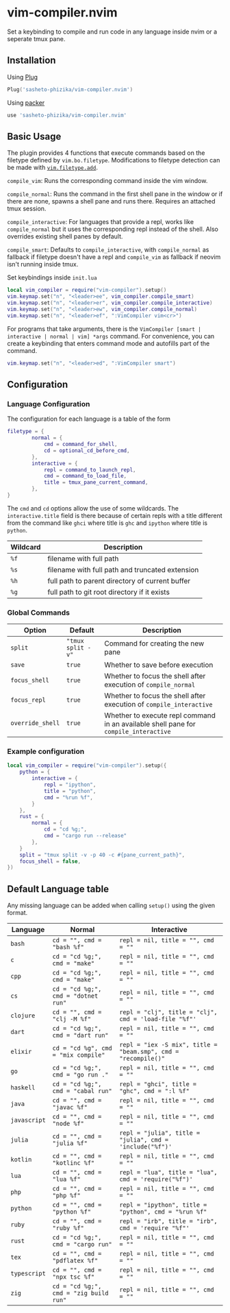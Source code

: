 # vim-compiler.nvim
Set a keybinding to compile and run code in any language inside nvim or a seperate tmux pane.

## Installation
Using [Plug](https://github.com/junegunn/vim-plug)
```lua
Plug('sasheto-phizika/vim-compiler.nvim')
```
Using [packer](https://github.com/wbthomason/packer.nvim)
```lua
use 'sasheto-phizika/vim-compiler.nvim'
```

## Basic Usage
The plugin provides 4 functions that execute commands based on the filetype defined by `vim.bo.filetype`. Modifications to filetype detection can be made with [`vim.filetype.add`](https://neovim.io/doc/user/lua.html#lua-filetype).

`compile_vim`: Runs the corresponding command inside the vim window.

`compile_normal`: Runs the command in the first shell pane in the window or if there are none, spawns a shell pane and runs there. Requires an attached tmux session.

`compile_interactive`: For languages that provide a repl, works like `compile_normal` but it uses the corresponding repl instead of the shell. Also overrides existing shell panes by default.

`compile_smart`: Defaults to `compile_interactive`, with `compile_normal` as fallback if filetype doesn't have a repl and `compile_vim` as fallback if neovim isn't running inside tmux.

Set keybindings inside `init.lua`

```lua
local vim_compiler = require("vim-compiler").setup()
vim.keymap.set("n", "<leader>ee", vim_compiler.compile_smart)
vim.keymap.set("n", "<leader>er", vim_compiler.compile_interactive)
vim.keymap.set("n", "<leader>ew", vim_compiler.compile_normal)
vim.keymap.set("n", "<leader>ef", ":VimCompiler vim<cr>")
```
For programs that take arguments, there is the `VimCompiler [smart | interactive | normal | vim] *args` command. For convenience, you can create a keybinding that enters command mode and autofills part of the command.

```lua
vim.keymap.set("n", "<leader>ed", ":VimCompiler smart")
```

## Configuration
### Language Configuration
The configuration for each language is a table of the form

```lua
filetype = { 
        normal = {
            cmd = command_for_shell,
            cd = optional_cd_before_cmd,
        },
        interactive = {
            repl = command_to_launch_repl,
            cmd = command_to_load_file,
            title = tmux_pane_current_command,
        },
}

```

The `cmd` and `cd` options allow the use of some wildcards. The `interactive.title` field is there because of certain repls with a title different from the command like `ghci` where title is `ghc` and `ipython` where title is `python`.

| Wildcard | Description
|----------|------------|
| `%f` | filename with full path
| `%s` | filename with full path and truncated extension
| `%h` | full path to parent directory of current buffer
| `%g` | full path to git root directory if it exists

### Global Commands
| Option | Default | Description
|--------|---------|------------|
| `split`                | `"tmux split -v"` | Command for creating the new pane
| `save`                 |  `true`   | Whether to save before execution
| `focus_shell`          |   `true`  | Whether to focus the shell after execution of `compile_normal`  
| `focus_repl`           |   `true`  | Whether to focus the shell after execution of `compile_interactive`  
| `override_shell`       |   `true`  | Whether to execute repl command in an available shell pane for `compile_interactive`


### Example configuration
```lua
local vim_compiler = require("vim-compiler").setup({
    python = {
        interactive = {
            repl = "ipython",
            title = "python",
            cmd = "%run %f",
        }
    },
    rust = {
        normal = {
            cd = "cd %g;",
            cmd = "cargo run --release"
        },
    }
    split = "tmux split -v -p 40 -c #{pane_current_path}",
    focus_shell = false,
})
```
##  Default Language table
Any missing language can be added when calling `setup()` using the given format.

|Language | Normal | Interactive
|---------|--------|-----------
|`bash`|`cd = "", cmd = "bash %f"`|`repl = nil, title = "", cmd = ""`
|`c`|`cd = "cd %g;", cmd = "make"`|`repl = nil, title = "", cmd = ""`
|`cpp`|`cd = "cd %g;", cmd = "make"`|`repl = nil, title = "", cmd = ""`
|`cs`|`cd = "cd %g;", cmd = "dotnet run"`|`repl = nil, title = "", cmd = ""`
|`clojure`|`cd = "", cmd = "clj -M %f"`|`repl = "clj", title = "clj", cmd = 'load-file "%f"'`
|`dart`|`cd = "cd %g;", cmd = "dart run"`|`repl = nil, title = "", cmd = ""`
|`elixir`|`cd = "cd %g", cmd = "mix compile"`|`repl = "iex -S mix", title = "beam.smp", cmd = "recompile()"`
|`go`|`cd = "cd %g;", cmd = "go run ."`|`repl = nil, title = "", cmd = ""`
|`haskell`|`cd = "cd %g;", cmd = "cabal run"`|`repl = "ghci", title = "ghc", cmd = ":l %f"`
|`java`|`cd = "", cmd = "javac %f"`|`repl = nil, title = "", cmd = ""`
|`javascript`|`cd = "", cmd = "node %f"`|`repl = nil, title = "", cmd = ""`
|`julia`|`cd = "", cmd = "julia %f"`|`repl = "julia", title = "julia", cmd = 'include("%f")'`
|`kotlin`|`cd = "", cmd = "kotlinc %f"`|`repl = nil, title = "", cmd = ""`
|`lua`|`cd = "", cmd = "lua %f"`|`repl = "lua", title = "lua", cmd = 'require("%f")'`
|`php`|`cd = "", cmd = "php %f"`|`repl = nil, title = "", cmd = ""`
|`python`|`cd = "", cmd = "python %f"`|`repl = "ipython", title = "python", cmd = "%run %f"`
|`ruby`|`cd = "", cmd = "ruby %f"`|`repl = "irb", title = "irb", cmd = 'require "%f"'`
|`rust`|`cd = "cd %g;", cmd = "cargo run"`|`repl = nil, title = "", cmd = ""`
|`tex`|`cd = "", cmd = "pdflatex %f"`|`repl = nil, title = "", cmd = ""`
|`typescript`|`cd = "", cmd = "npx tsc %f"`|`repl = nil, title = "", cmd = ""`
|`zig`|`cd = "cd %g;", cmd = "zig build run"`|`repl = nil, title = "", cmd = ""`


